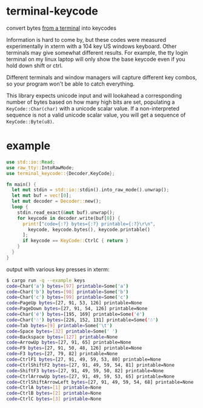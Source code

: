 # terminal-keycode

convert bytes [from a terminal][vt102] into keycodes

[vt102]: https://vt100.net/docs/vt102-ug/appendixc.html

Information is hard to come by, but these codes were measured experimentally in xterm with a 104 key
US windows keyboard. Other terminals may give somewhat different results. For example, the tty login
terminal on my linux laptop will only show the base keycode even if you hold down shift or ctrl.

Different terminals and window managers will capture different key combos, so your program won't be
able to catch everything.

This library expects unicode input and will lookahead a corresponding number of bytes based on how
many high bits are set, populating a `KeyCode::Char(char)` with a unicode scalar value. If a
non-interpreted sequence is not a valid unicode scalar value, you will get a sequence of
`KeyCode::Byte(u8)`.

# example

``` rs
use std::io::Read;
use raw_tty::IntoRawMode;
use terminal_keycode::{Decoder,KeyCode};

fn main() {
  let mut stdin = std::io::stdin().into_raw_mode().unwrap();
  let mut buf = vec![0];
  let mut decoder = Decoder::new();
  loop {
    stdin.read_exact(&mut buf).unwrap();
    for keycode in decoder.write(buf[0]) {
      print!["code={:?} bytes={:?} printable={:?}\r\n",
        keycode, keycode.bytes(), keycode.printable()
      ];
      if keycode == KeyCode::CtrlC { return }
    }
  }
}
```

output with various key presses in xterm:

``` sh
$ cargo run -q --example keys
code=Char('a') bytes=[97] printable=Some('a')
code=Char('b') bytes=[98] printable=Some('b')
code=Char('c') bytes=[99] printable=Some('c')
code=PageUp bytes=[27, 91, 53, 126] printable=None
code=PageDown bytes=[27, 91, 54, 126] printable=None
code=Char('é') bytes=[195, 169] printable=Some('é')
code=Char('☃') bytes=[226, 152, 131] printable=Some('☃')
code=Tab bytes=[9] printable=Some('\t')
code=Space bytes=[32] printable=Some(' ')
code=Backspace bytes=[127] printable=None
code=ArrowUp bytes=[27, 91, 65] printable=None
code=F9 bytes=[27, 91, 50, 48, 126] printable=None
code=F3 bytes=[27, 79, 82] printable=None
code=CtrlF1 bytes=[27, 91, 49, 59, 53, 80] printable=None
code=CtrlShiftF2 bytes=[27, 91, 49, 59, 54, 81] printable=None
code=ShiftF3 bytes=[27, 91, 49, 59, 50, 82] printable=None
code=CtrlArrowUp bytes=[27, 91, 49, 59, 53, 65] printable=None
code=CtrlShiftArrowLeft bytes=[27, 91, 49, 59, 54, 68] printable=None
code=CtrlA bytes=[1] printable=None
code=CtrlB bytes=[2] printable=None
code=CtrlC bytes=[3] printable=None
```
